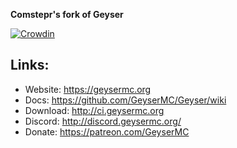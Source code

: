 **Comstepr's fork of Geyser**

[![Crowdin](https://badges.crowdin.net/geyser/localized.svg)](https://translate.geysermc.org/)

## Links:
- Website: https://geysermc.org
- Docs: https://github.com/GeyserMC/Geyser/wiki
- Download: http://ci.geysermc.org
- Discord: http://discord.geysermc.org/
- Donate: https://patreon.com/GeyserMC
